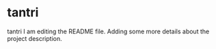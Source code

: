 # tantri
tantri
I am editing the README file. Adding some more details about the project description.
